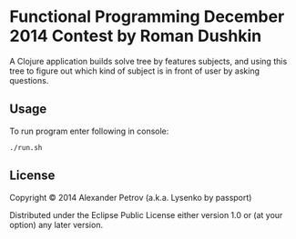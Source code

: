# Functional Programming December 2014 Contest by Roman Dushkin

A Clojure application builds solve tree by features subjects, and using this tree to figure out which kind of subject is in front of user by asking questions.

## Usage

To run program enter following in console:

```
./run.sh
```

## License

Copyright © 2014 Alexander Petrov (a.k.a. Lysenko by passport)

Distributed under the Eclipse Public License either version 1.0 or (at
your option) any later version.

